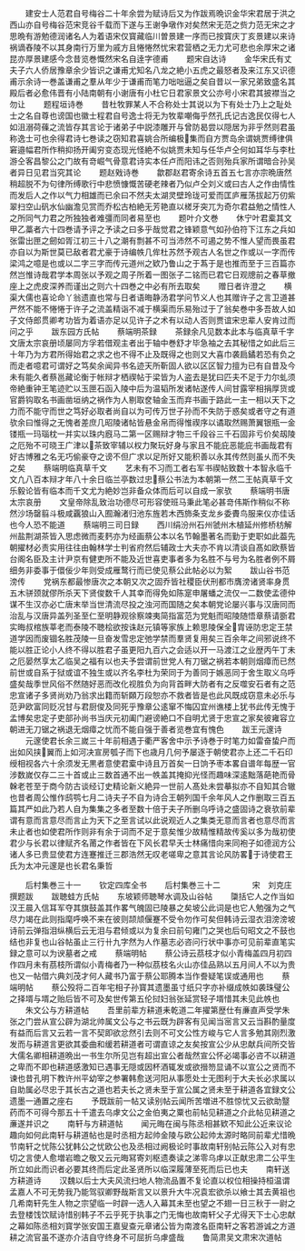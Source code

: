 <!-- { "loadSidebar": true } -->
　　建安士人范君自号梅谷二十年余尝为赋诗后又为作跋焉晩识金华宋君居于洪之西山亦自号梅谷范宋竞谷千载而下遂与王谢争墩作对矣然宋无范之赀力范无宋之才思晩有游勉德润诸名人为着语宋仅寳藏临川曽景建一序而已按寳庆丁亥景建以来诗祸谪舂陵不以其身南行万里为戚方且惓惓然忧宋君营栖之无力尤可悲也余厚宋之诸昆亦厚景建感今念昔览巻慨然宋名自逹字德甫
　　题宋自达诗
　　金华宋氏有丈夫子六人侨居豫章余少皆识之谦甫尤知名八龙之絶小五虎之最怒者及来江东又识德甫示余诗一巻盖谦甫之羣从年少于谦甫而笔力咄咄逼之矣自昔以一家兄弟致盛名其殿后者必愈伟晋有小陆南朝有小谢唐有小杜它日君家景文公亦号小宋君其披襟当之勿让
　　题程垣诗巻
　　昔杜牧罪某人不合称处士其说以为下有处士乃上之耻处士之名自尊也谤国也徽士程君自号逸士将无为牧辈嘲侮乎然孔氏记古逸民仅得七人如沮溺荷蓧之流皆存其言论于诸弟子中説漆雕开与曾防曷尝以隠居为非乎然则君虽称逸士可也余得君诗七巻读之窃知君喜姚合所编极集而自方贾岛余谓姚贾缚律俱窘邉幅君所作稍抑扬开阖穷变态现光怪絶不似姚贾未知与任华卢仝何如耳华与李杜游仝客昌黎公之门故有竒崛气骨意君诗实本任卢而阳讳之否则殆兵家所谓暗合孙吴者异日见君当究其论
　　题赵戣诗巻
　　歙郡赵君寄余诗五首五七言亦宗晩唐然稍超脱不为句律所缚歌行中悲愤慷慨苦硬老辣者乃似卢仝刘义或曰古人之作由情性而发后人之作以气力相雄而已余曰不然夫太湖灵壁玲珑可爱而匡庐雁荡拔起万仞紫翠扫空山矾水仙幽澹见赏而乔松古柏絶无芳艳直以槎牙突兀为奇尔君益勉之情性人之所同气力君之所独独者难彊而同者易至也
　　题叶介文巻
　　休宁叶君槖其文甲乙藁者六十四巻请予评之予读之曰多乎哉觉君之锋颖意气如孙伯符下江东之兵如张雷出匣之劒如胥江初三十八之潮有剽甚不可当沛然不可遏之势不惟人望而畏虽君亦自以为斯世莫已敌者君尤豪于诗编帙几侔杜苏然予观古人名世之作或以一字而传梁鸿之噫是也或以二字三字而传元道州之欵乃鲁山之于蒍于是也推而至于三百篇亦然岂惟诗哉君学本周张以予观之周子所着一图张子二铭而已君它日观牕前之春草撤座上之虎皮深养而谨出之则六十四巻之中必有所去取矣
　　赠日者许澄之
　　横渠大儒也喜论命丫翁遗直也常与日者语晦静汤君学问节义人也其赠许子之言卫道甚严然不能不惓惓于许子之流盖精诣不减于横渠而乐易殆过于了翁矣巻中多吾故人如子文侍郎贯卿考功皆为着语亦足以见许子之术有以动人否则贾谊宋忠辈人安肯过而问之乎
　　跋东园方氏帖
　　蔡端明茶録
　　茶録余凡见数本此本与临真草千字文唐太宗哀册顷屡同方孚若借观主者出于轴中巻舒才毕急袖之去其秘惜之如此后三十年乃为方君所得始君之求之也不得不止及既得之也则又大喜巾袭扃鐍若恐有负之而走者噫君可谓好之笃矣余闻异书名迹天所靳固人欲以区区智力擅为已有自昔及今未有能久者蔡邕藏论衡于帐辩才栖禊帖于梁皆为人盗去是犹曰匹夫不足于力尔虬须帝絶重钟王笔迹贮以玉匣石函入陵中后为温韬所发诸帖遂传人间甘露宰相捐厚货或官爵钩取名书画凿垣纳之祸作为人剔取奁轴金玉而弃书画于路此一主一相以天下之力而不能守而世之笃好必取者尚自以为可传万世子孙而不失防于惑矣或者守之有道欤余曰惟得之无愧者差庶几昭陵诸帖皆悬金帛而得惟禊序以谲取然赐萧翼银瓶一金镂瓶一玛瑙枕一并实以珠内廐马二第一区赐辩才物三千段谷三千石固非亏价矣刼陵之厄殆不可晓王广津以茶致宰辅以权力聚玩好身与家且不能庇恶能庇书画哉君有好古博雅之名无巧偷豪夺之谤不但广求以足所好又能积善以永其传然则虽乆而不失之矣
　　蔡端明临真草千文
　　艺未有不习而工者右军书禊帖致数十本智永临千文凢八百本辩才年八十余日临兰亭数过忠蔡公书法为本朝第一然二王帖真草千文乐毅论皆有临本而千文尤为絶妙岂非备众体而后可以自成一家欤
　　蔡端明书唐太宗哀册
　　文皇帝除乱致治功德尽可形容使班马秉此笔必甚竒伟斯作稍似不称然沙场罄翦斗极咸覊狼山入囿瀚渚归池东旌若木西斾条支龙乡委賮鸟服来仪亦佳话也今人恐不能道
　　蔡端明三司日録
　　西川绢汾州石州虢州木植延州修桥枋解州盐荆湖茶皆入思虑微而麦麫亦为经画蔡公本以名节翰墨著名而勤于吏职如此葢先朝擢材必责实用往往由翰林学士判省府然后辅政士大夫亦不肯以清谈自髙如欧蔡皆台阁名臣及主计尹京有健吏所不能及近世喜吏事者多为名胜不与号为名胜者例不屑细务非委事于儇佞少年则受成雁鹜行而已使见蔡公此帖必以为絮
　　跋山谷书范滂传
　　党祸东都最惨唐次之本朝又次之固乔皆社稷臣伏刑都市膺滂诸贤率身贯五木骈颈就僇所杀天下贤俊数千人其幸而得免如陈寔申屠蟠之流仅一二数使孟德仲谋不生汉亦必亡唐末举当世清流尽投之浊河而国随之矣本朝党论屡兴事与汉唐同而治乱与汉唐异盖列圣至仁至明静观徐察竦夷简指富范为党魁而昭陵随悟章蔡请斵君实晦叔棺族莘老而泰陵不聴桧欲按诛赵元镇等家族上赖思陵保全胄诬防忠定王禁道学因而废锢名胜茂陵一旦奋发雪忠定弛学禁而羣贤复用矣三百余年之间邪说终不能以胜正论小人终不得以胜君子虽更阳九百六之会适以开一马渡江之业歴丙午丁未之厄晏然享太乙临吴之福有以也夫予尝谓前世党人有刀锯之祸若本朝则烟瘴而已然前世或自系于狱或谊不独生或以齐名李杜为荣同于为善同于嫉恶同于舍生取义乌呼盛矣哉季世风俗不然随好恶而改化视胜负为向背首畔大防者有之反噬安石者有之范忠宣诸子多贤尚劝乃翁求出籍而斩頥万段恕亦不救者皆是也此风既成窃意未必乐与范尹欧富同贬况甘与君厨俊及同死乎豫章公逺窜不悔囚宜州谯楼上犹书此传无愧于孟博矣忠定子吏部孙尚书当庆元初阖门避谤絶口不自明尤贤于忠宣之家矣彼雍容立朝进无刀锯之祸退无烟瘴之忧而不能自强于善者览巻宜有愧色
　　跋王元邃诗
　　元邃使君长余三嵗三十年前相遇于衢严客舍中示予诗巻于时笔力如雷奋蛰户而出如风挟翼而上如河决宣房瓠子而下也歳月几何予屡逐于朝使君亦上还二千石印绶相视各六十余须发无黒者意使君槖中诗且万首矣一日饷予枣本畧自谱年每歴一官涉数嵗仅存二三十首或止三数首通不出一帙盖其掩抑光怪而趣味深逺黜落葩艳而骨榦老苍至于商今防古谈经订史精论新义絶异一世前人髙处未尝摹拟亦不自知其合辙也昔者周公惟作鸱鹗七月二诗夫子不自为诗合王朝列国千余年风人之作删取三百五篇其严如此乃若人自为集集之多者至数十倍于夫子所删乌呼诗之盛固诗之衰欤前辈谓有意而言意尽而言止为天下之至言试以此说观近人之集类无意而言者也意尽而言未止者也如使君所作则非有余于词而不足于意矣惟少故精惟精故传奚以多为哉初使君少与长君以律赋齐名莆之作者皆在下风长君早夭士林痛惜向来同袍子如德润方公诸人多已贵显使君方连蹇推迁三郡浩然无叹老嗟卑之意其言论风防畧于诗使君王氏为太冲元邃是也长君名秉哲


　　后村集巻三十一
　　钦定四库全书
　　后村集巻三十二　　　　宋　刘克庄　撰题跋
　　跋聴蛙方氏帖
　　东坡颖师聴琴水调及山谷帖
　　櫽括它人之作当如汉王晨入信耳军夺其旗鼓盖其作畧气魄固已陵暴之矣坡公此词是也它人勉强为之气尽力竭在此则指麾呼唤不来在彼则颉颃偃蹇不受令勿作可矣但韩诗云湿衣泪滂滂坡诗前云弹指泪纵横后云无泪与君倾或以为复余曰前句雍门之哭也后句昭文之不鼓也结也非复也山谷帖虽止三行卄九字然为人作墓志必咨问行状中事亦可见前辈直笔实録之意可以为谀墓者之戒
　　蔡端明帖
　　蔡公诗云茘枝才似小青梅盖四月初四作四月未有茘枝所谓似小青梅者乃一种似茘枝名火山亦佳品熟以五月间人不以为贵也又一帖借六典刘茂才何人藏书乃富于蔡公耶腾本当作誊疑笔误或通用也
　　蔡端明帖
　　蔡公殁将二百年宅相子孙寳其遗墨虽寸纸只字亦补缀成帙如袭珠璧公之择壻与壻之贻后皆不可及矣世传第五伦挝妇翁张延赏轻子壻惜其未见此帙也
　　朱文公与方耕道帖
　　吾里前辈方耕道耒乾道二年擢第歴仕有亷直声受学朱张之门尝从宣公辟为湖北帅属文公与之书云既为辟客有见闻当宻言又云当斟酌量度有益而后言又云若一言不契即欲忿然引去则不可文公性方峻与它人言多勉其刚烈激发而与耕道言更欲其委曲和缓若耕道者可谓直谅之友矣按宣公少从忠献兵间所交皆大儒名卿相耕道晩出一书生尔所见岂有超出宣公者哉然宣公怀必竭事必咨不以耕道之卑而不即也耕道感激知已遇事无隠或因杯酒辄发或欲搢笏显诵不以宣公之贤而不谏也昔孔明下教许州平幼宰之参署韩愈送河阳从事愿处士无图利于大夫长必求属以自助属必尽忠于其长古之道也若夫长之贤未至于宣公属之贤未至于耕道各宜録文公遗墨一通置之座右
　　予既跋前一帖又读别帖云闻所苦増进不胜惊忧又云欲助毉药而不可得今那五十千遣去乌虖文公之金伯夷之粟也前帖见耕道之介此帖见耕道之亷遂并识之
　　南轩与方耕道帖
　　闻元晦在闽与陈丞相甚欵不知此公近来议论趣向如何此南轩与耕道帖也是时丞相方起帅金陵与欧公起帅太源时略同前辈尤惜晩节南轩之忧陈公犹韩公之忧欧公也及丞相过阙极论时事故南轩别帖云陈公入对有忠切之言使人愈増岩曕之敬又云元晦冩寄刘枢遗奏读之涕零乌虖以正献忠肃二公平生所立如此而识者必要其终而后定此圣贤所以临深履薄至死而后已也夫
　　南轩送方耕道诗
　　汉魏以后士大夫风流扫地人物流品置不复论直以权位相操持桓温谓孟嘉人不可无势我乃能驾驭卿野哉斯言又以景升大牛况袁宏欲杀以飨士其去黄祖也几希南轩先生人物之宗望临一时辟一选人入幕其未至也望之不翅一日三秋于一尉之去登楼饯饮赋诗惜别韩子不云乎死于执事之门无悔也故南轩父子尤得天下士心忠献之幕如陈丞相刘寳学张安国王嘉叟查元章诸公皆为南渡名臣南轩之客若游诚之方道耕之流官虽不遂亦介洁自守终身不可屈折乌虖盛哉
　　鲁简肃吴文肃宋次道帖
